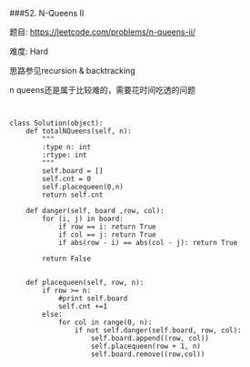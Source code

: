 ###52. N-Queens II

题目:
<https://leetcode.com/problems/n-queens-ii/>


难度:
Hard

思路参见recursion & backtracking

n queens还是属于比较难的，需要花时间吃透的问题


```


class Solution(object):
    def totalNQueens(self, n):
        """
        :type n: int
        :rtype: int
        """
        self.board = []
        self.cnt = 0
        self.placequeen(0,n)
        return self.cnt

    def danger(self, board ,row, col):
        for (i, j) in board:
            if row == i: return True
            if col == j: return True
            if abs(row - i) == abs(col - j): return True

        return False


    def placequeen(self, row, n):
        if row >= n:
            #print self.board
            self.cnt +=1
        else:
            for col in range(0, n):
                if not self.danger(self.board, row, col):
                    self.board.append((row, col))
                    self.placequeen(row + 1, n)
                    self.board.remove((row,col))
```




